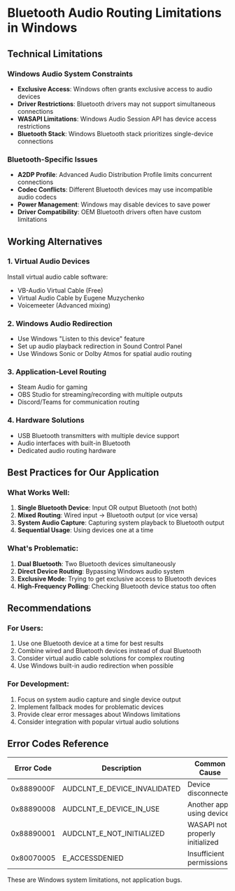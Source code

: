 # Bluetooth Audio Routing Limitations in Windows

## Technical Limitations

### Windows Audio System Constraints
- **Exclusive Access**: Windows often grants exclusive access to audio devices
- **Driver Restrictions**: Bluetooth drivers may not support simultaneous connections
- **WASAPI Limitations**: Windows Audio Session API has device access restrictions
- **Bluetooth Stack**: Windows Bluetooth stack prioritizes single-device connections

### Bluetooth-Specific Issues
- **A2DP Profile**: Advanced Audio Distribution Profile limits concurrent connections
- **Codec Conflicts**: Different Bluetooth devices may use incompatible audio codecs
- **Power Management**: Windows may disable devices to save power
- **Driver Compatibility**: OEM Bluetooth drivers often have custom limitations

## Working Alternatives

### 1. Virtual Audio Devices
Install virtual audio cable software:
- VB-Audio Virtual Cable (Free)
- Virtual Audio Cable by Eugene Muzychenko
- Voicemeeter (Advanced mixing)

### 2. Windows Audio Redirection
- Use Windows "Listen to this device" feature
- Set up audio playback redirection in Sound Control Panel
- Use Windows Sonic or Dolby Atmos for spatial audio routing

### 3. Application-Level Routing
- Steam Audio for gaming
- OBS Studio for streaming/recording with multiple outputs
- Discord/Teams for communication routing

### 4. Hardware Solutions
- USB Bluetooth transmitters with multiple device support
- Audio interfaces with built-in Bluetooth
- Dedicated audio routing hardware

## Best Practices for Our Application

### What Works Well:
1. **Single Bluetooth Device**: Input OR output Bluetooth (not both)
2. **Mixed Routing**: Wired input → Bluetooth output (or vice versa)
3. **System Audio Capture**: Capturing system playback to Bluetooth output
4. **Sequential Usage**: Using devices one at a time

### What's Problematic:
1. **Dual Bluetooth**: Two Bluetooth devices simultaneously
2. **Direct Device Routing**: Bypassing Windows audio system
3. **Exclusive Mode**: Trying to get exclusive access to Bluetooth devices
4. **High-Frequency Polling**: Checking Bluetooth device status too often

## Recommendations

### For Users:
1. Use one Bluetooth device at a time for best results
2. Combine wired and Bluetooth devices instead of dual Bluetooth
3. Consider virtual audio cable solutions for complex routing
4. Use Windows built-in audio redirection when possible

### For Development:
1. Focus on system audio capture and single device output
2. Implement fallback modes for problematic devices
3. Provide clear error messages about Windows limitations
4. Consider integration with popular virtual audio solutions

## Error Codes Reference

| Error Code | Description | Common Cause |
|------------|-------------|--------------|
| 0x8889000F | AUDCLNT_E_DEVICE_INVALIDATED | Device disconnected |
| 0x88890008 | AUDCLNT_E_DEVICE_IN_USE | Another app using device |
| 0x88890001 | AUDCLNT_E_NOT_INITIALIZED | WASAPI not properly initialized |
| 0x80070005 | E_ACCESSDENIED | Insufficient permissions |

These are Windows system limitations, not application bugs.
